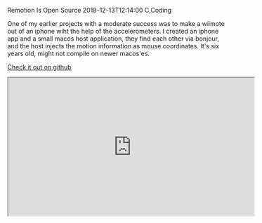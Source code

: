 Remotion Is Open Source
2018-12-13T12:14:00
C,Coding

One of my earlier projects with a moderate success was to make a wiimote out of an iphone wiht the help of the accelerometers. I created an iphone app and a small macos host application, they find each other via bonjour, and the host injects the motion information as mouse coordinates. It's six years old, might not compile on newer macos'es.

[Check it out on github](https://github.com/milgra/remotion)

<iframe width="560" height="315" src="https://www.youtube.com/embed/4ZQ-mv6S_SM" allow="accelerometer; autoplay; encrypted-media; gyroscope; picture-in-picture; fullscreen"></iframe>